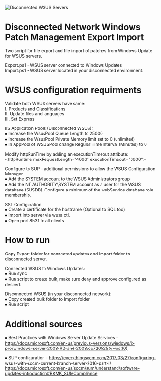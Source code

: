 ![Disconnected WSUS Servers](https://docs.microsoft.com/de-de/security-updates/windowsupdateservices/images/cc708628.970fd502-ce48-4a7b-a0f4-7a7c6eb5b36a%28ws.10%29.gif)

# Disconnected Network Windows Patch Management Export Import
Two script for file export and file import of patches from Windows Update for WSUS servers.

Export.ps1 - WSUS server connected to Windows Updates<br />
Import.ps1 - WSUS server located in your disconnected environment.<br />

# WSUS configuration requirments

Validate both WSUS servers have same:<br />
I. Products and Classifications<br />
II. Update files and languages<br />
III. Set Express<br />


IIS Application Pools (Disconnected WSUS):<br />
  ⦁	Increase the WsusPool Queue Length to 25000<br />
  ⦁	Increase the WsusPool Private Memory limit set to 0 (unlimited)<br />
  ⦁	In AppPool of WSUSPool change Regular Time Interval (Minutes) to 0<br />
  
Modify httpRunTime by adding an executionTimeout attribute:<br />
  \<httpRuntime maxRequestLength="4096" executionTimeout="3600"\>
<br />

Configure to SUP - additional permissions to allow the WSUS Configuration Manager<br />
  ⦁	Add the SYSTEM account to the WSUS Administrators group<br />
  ⦁	Add the NT AUTHORITY\SYSTEM account as a user for the WSUS database (SUSDB). Configure a minimum of the webService database role membership.<br />


SSL Configuration<br />
  ⦁	Create a certificate for the hostname (Optional to SQL too)<br />
  ⦁	Import into server via wusa ctl.<br />
  ⦁	Open port 8531 to all clients<br />

# How to run

Copy Export folder for connected  updates and Import folder to disconnected server.<br />

Connected WSUS to Windows Updates:<br />
  ⦁	Run sync <br />
  ⦁	Run script to create bulk, make sure deny and approve configured as desired.<br />

Disconnected WSUS (in your disconnected network):<br />
  ⦁	Copy created bulk folder to Import folder<br />
  ⦁	Run script <br />


# Additional sources

⦁ Best Practices with Windows Server Update Services - https://docs.microsoft.com/en-us/previous-versions/windows/it-pro/windows-server-2008-R2-and-2008/cc720525(v=ws.10)<br />

⦁ SUP configuration - https://everythingsccm.com/2017/03/27/configuring-wsus-with-sccm-current-branch-server-2016-part-i/
                      https://docs.microsoft.com/en-us/sccm/sum/understand/software-updates-introduction#BKMK_SUMCompliance<br />


